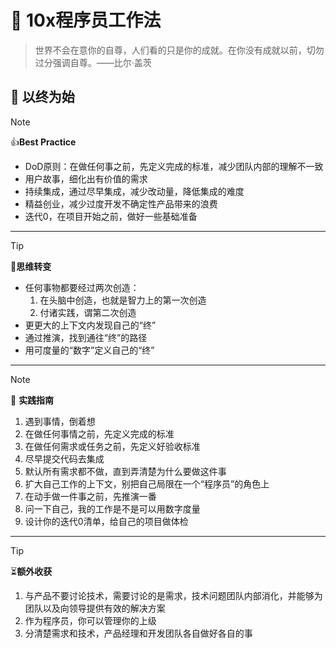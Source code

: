 # :muscle: 10x程序员工作法

>世界不会在意你的自尊，人们看的只是你的成就。在你没有成就以前，切勿过分强调自尊。——比尔·盖茨

## :triangular_flag_on_post: **以终为始**

> [!note]
>
> 👍**Best Practice**
>
> - DoD原则：在做任何事之前，先定义完成的标准，减少团队内部的理解不一致
> - 用户故事，细化出有价值的需求
> - 持续集成，通过尽早集成，减少改动量，降低集成的难度
> - 精益创业，减少过度开发不确定性产品带来的浪费
> - 迭代0，在项目开始之前，做好一些基础准备

------

> [!tip]
>
> :rainbow:**思维转变**
>
> - 任何事物都要经过两次创造：
>   1. 在头脑中创造，也就是智力上的第一次创造
>   2. 付诸实践，谓第二次创造
> - 更更大的上下文内发现自己的“终”
> - 通过推演，找到通往“终”的路径
> - 用可度量的“数字”定义自己的“终”

------

> [!note]
>
> :rocket: **实践指南**
>
> 1. 遇到事情，倒着想
> 2. 在做任何事情之前，先定义完成的标准
> 3. 在做任何需求或任务之前，先定义好验收标准
> 4. 尽早提交代码去集成
> 5. 默认所有需求都不做，直到弄清楚为什么要做这件事
> 6. 扩大自己工作的上下文，别把自己局限在一个“程序员”的角色上
> 7. 在动手做一件事之前，先推演一番
> 8. 问一下自己，我的工作是不是可以用数字度量
> 9. 设计你的迭代0清单，给自己的项目做体检

------

>[!tip]
>
>:hourglass_flowing_sand: **​额外收获**
>
>1. 与产品不要讨论技术，需要讨论的是需求，技术问题团队内部消化，并能够为团队以及向领导提供有效的解决方案
>2. 作为程序员，你可以管理你的上级
>3. 分清楚需求和技术，产品经理和开发团队各自做好各自的事